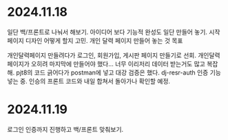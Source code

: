 # 2024.11.18
일단 백/프론트로 나눠서 해보기. 아이디어 보다 기능적 완성도 일단 만들어 놓기. 시작 페이지 디자인 어떻게 할지 고민. 개인 달력 페이지 만들어 놓는 것 목표

개인달력페이지 만들려다가 로그인, 회원가입, 게시판 페이지 만들기로 선회. 개인달력페이지가 오히려 마지막에 만들어야 했다... 너무 이리저리 데이터 받는거도 많고 복잡해.  pjt8의 코드 긁어다가 postman에 넣고 대강 검증은 했다. dj-resr-auth 인증 기능 넣는 중. 인승의 프론트 코드와 내일 합쳐서 돌아가나 확인할 예정.

# 2024.11.19
로그인 인증까지 진행하고 백/프론트 맞춰보기. 